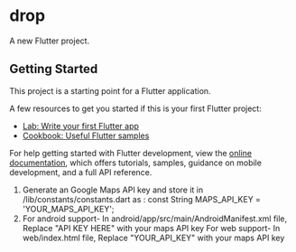 # drop

A new Flutter project.

## Getting Started

This project is a starting point for a Flutter application.

A few resources to get you started if this is your first Flutter project:

- [Lab: Write your first Flutter app](https://docs.flutter.dev/get-started/codelab)
- [Cookbook: Useful Flutter samples](https://docs.flutter.dev/cookbook)

For help getting started with Flutter development, view the
[online documentation](https://docs.flutter.dev/), which offers tutorials,
samples, guidance on mobile development, and a full API reference.

1. Generate an Google Maps API key and store it in /lib/constants/constants.dart as :
    const String MAPS_API_KEY = 'YOUR_MAPS_API_KEY';
2. For android support-
    In android/app/src/main/AndroidManifest.xml file, Replace "API KEY HERE" with your maps API key
   For web support-
    In web/index.html file, Replace "YOUR_API_KEY" with your maps API key
